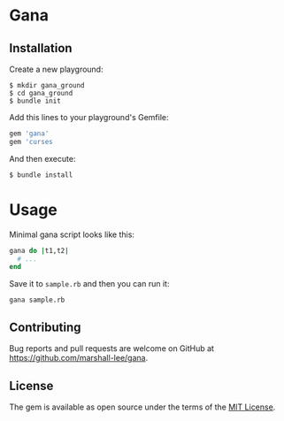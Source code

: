# Gana

## Installation

Create a new playground:

```
$ mkdir gana_ground
$ cd gana_ground
$ bundle init
```

Add this lines to your playground's Gemfile:

```ruby
gem 'gana'
gem 'curses
```

And then execute:

    $ bundle install
    
# Usage

Minimal gana script looks like this:

```ruby
gana do |t1,t2|
  # ...
end
```

Save it to `sample.rb` and then you can run it:

```
gana sample.rb
```

## Contributing

Bug reports and pull requests are welcome on GitHub at https://github.com/marshall-lee/gana.

## License

The gem is available as open source under the terms of the [MIT License](https://opensource.org/licenses/MIT).
